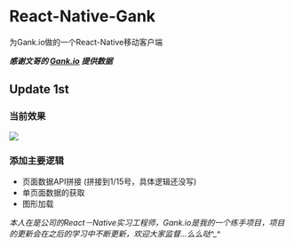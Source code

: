# React-Native-Gank  
为Gank.io做的一个React-Native移动客户端  

***感谢文哥的 [Gank.io](http://.gank.io) 提供数据***

## Update 1st  
### 当前效果
![](http://ww2.sinaimg.cn/large/005zU9b3gw1f02r9iaoucj30h90uodkx.jpg)

### 添加主要逻辑
* 页面数据API拼接 (拼接到1/15号，具体逻辑还没写)
* 单页面数据的获取
* 图形加载 
 

*本人在是公司的React－Native实习工程师，Gank.io是我的一个练手项目，项目的更新会在之后的学习中不断更新，欢迎大家监督...么么哒^_^*